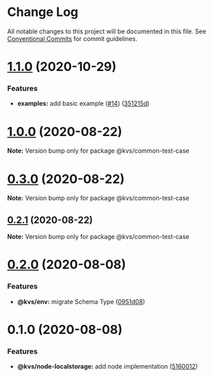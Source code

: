 # Change Log

All notable changes to this project will be documented in this file.
See [Conventional Commits](https://conventionalcommits.org) for commit guidelines.

# [1.1.0](https://github.com/azu/kvs/compare/v1.0.0...v1.1.0) (2020-10-29)


### Features

* **examples:** add basic example ([#14](https://github.com/azu/kvs/issues/14)) ([351215d](https://github.com/azu/kvs/commit/351215d6c04158201768036caaa6e792c72717ea))





# [1.0.0](https://github.com/azu/kvs/compare/v0.3.1...v1.0.0) (2020-08-22)

**Note:** Version bump only for package @kvs/common-test-case





# [0.3.0](https://github.com/azu/kvs/compare/v0.2.1...v0.3.0) (2020-08-22)

**Note:** Version bump only for package @kvs/common-test-case





## [0.2.1](https://github.com/azu/kvs/compare/v0.2.0...v0.2.1) (2020-08-22)

**Note:** Version bump only for package @kvs/common-test-case





# [0.2.0](https://github.com/azu/kvs/compare/v0.1.0...v0.2.0) (2020-08-08)


### Features

* **@kvs/env:** migrate Schema Type ([0951d08](https://github.com/azu/kvs/commit/0951d08405d42588454878a03c9082961ad0c363))





# 0.1.0 (2020-08-08)


### Features

* **@kvs/node-localstorage:** add node implementation ([5160012](https://github.com/azu/kvs/commit/516001286c96ac85cb54d55fbba62549d6d7eb0e))
